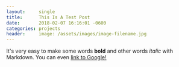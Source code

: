 ```yaml
---
layout:     single
title:      This Is A Test Post
date:       2018-02-07 16:16:01 -0600
categories: projects
header:     image: /assets/images/image-filename.jpg
---
```


It's very easy to make some words **bold** and other words *italic* with Markdown. You can even [link to Google!](http://google.com)
